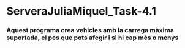 # ServeraJuliaMiquel_Task-4.1

### Aquest programa crea vehicles amb la carrega màxima suportada, el pes que pots afegir i si hi cap més o menys

